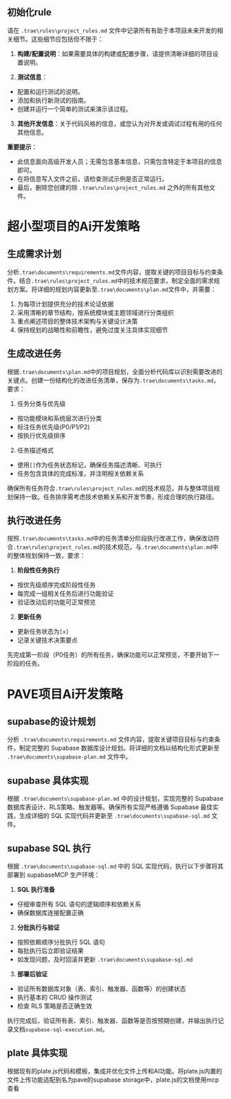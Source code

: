 ## 初始化rule

请在 `.trae\rules\project_rules.md` 文件中记录所有有助于本项目未来开发的相关细节。这些细节应包括但不限于：

1. **构建/配置说明**：如果需要具体的构建或配置步骤，请提供清晰详细的项目设置说明。

2. **测试信息**：
- 配置和运行测试的说明。
- 添加和执行新测试的指南。
- 创建并运行一个简单的测试来演示该过程。

3. **其他开发信息**：关于代码风格的信息，或您认为对开发或调试过程有用的任何其他信息。

**重要提示**：
- 此信息面向高级开发人员；无需包含基本信息，只需包含特定于本项目的信息即可。
- 在将信息写入文件之前，请检查测试示例是否正常运行。
- 最后，删除您创建的除 `.trae\rules\project_rules.md` 之外的所有其他文件。

# 超小型项目的Ai开发策略

## 生成需求计划

分析`.trae\documents\requirements.md`文件内容，提取关键的项目目标与约束条件。结合`.trae\rules\project_rules.md`中的技术规范要求，制定全面的需求规划方案。将详细的规划内容更新至`.trae\documents\plan.md`文件中，并需要：

1. 为每项计划提供充分的技术论证依据
2. 采用清晰的章节结构，按系统模块或主题领域进行分类组织
3. 重点阐述项目的整体技术架构与关键设计决策
4. 保持规划的战略性和前瞻性，避免过度关注具体实现细节

## 生成改进任务

根据`.trae\documents\plan.md`中的项目规划，全面分析代码库以识别需要改进的关键点。创建一份结构化的改进任务清单，保存为`.trae\documents\tasks.md`，要求：

1. 任务分类与优先级
- 按功能模块和系统层次进行分类
- 标注任务优先级(P0/P1/P2)
- 按执行优先级排序

2. 任务描述格式
- 使用`[]`作为任务状态标记，确保任务描述清晰、可执行
- 任务包含具体的完成标准，并注明相关依赖关系

确保所有任务符合`.trae\rules\project_rules.md`的技术规范，并与整体项目规划保持一致。任务排序需考虑技术依赖关系和开发节奏，形成合理的执行路径。

## 执行改进任务

按照`.trae\documents\tasks.md`中的任务清单分阶段执行改进工作，确保改动符合`.trae\rules\project_rules.md`的技术规范，与`.trae\documents\plan.md`中的整体规划保持一致，要求：

1. **阶段性任务执行**
- 按优先级顺序完成阶段性任务
- 每完成一组相关任务后进行功能验证
- 验证改动后的功能可正常预览

2. **更新任务**
- 更新任务状态为`[x]`
- 记录关键技术决策要点

先完成第一阶段（P0任务）的所有任务，确保功能可以正常预览，不要开始下一阶段的任务。

# PAVE项目Ai开发策略

## supabase的设计规划

分析 `.trae\documents\requirements.md` 文件内容，提取关键项目目标与约束条件，制定完整的 Supabase 数据库设计规划。将详细的文档以结构化形式更新至 `.trae\documents\supabase-plan.md` 文件中。

## supabase 具体实现

根据 `.trae\documents\supabase-plan.md` 中的设计规划，实现完整的 Supabase 数据库表设计、RLS策略、触发器等。确保所有实现严格遵循 Supabase 最佳实践，生成详细的 SQL 实现代码并更新至 `.trae\documents\supabase-sql.md` 文件。

## supabase SQL 执行

根据 `.trae\documents\supabase-sql.md` 中的 SQL 实现代码，执行以下步骤将其部署到 supabaseMCP 生产环境：

1. **SQL 执行准备**
- 仔细审查所有 SQL 语句的逻辑顺序和依赖关系
- 确保数据库连接配置正确

2. **分批执行与验证**
- 按照依赖顺序分批执行 SQL 语句
- 每批执行后立即验证结果
- 如发现问题，及时回滚并更新 `.trae\documents\supabase-sql.md`

3. **部署后验证**
- 验证所有数据库对象（表、索引、触发器、函数等）的创建状态
- 执行基本的 CRUD 操作测试
- 检查 RLS 策略是否正确生效

执行完成后，验证所有表、索引、触发器、函数等是否按预期创建，并输出执行记录文档`supabase-sql-execution.md`。

## plate 具体实现

根据现有的plate.js代码和模板，集成并优化文件上传和AI功能。将plate.js内置的文件上传功能适配到名为pave的supabase storage中，plate.js的文档使用mcp查看